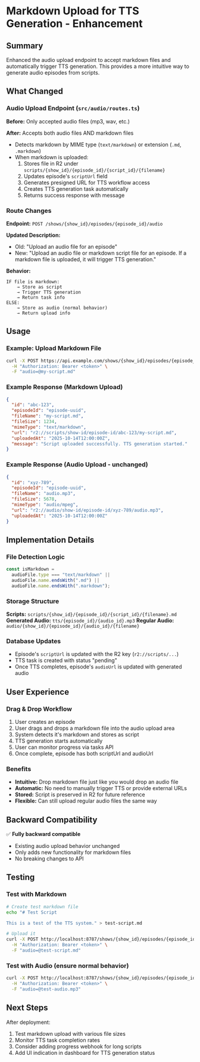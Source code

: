# Markdown Upload for TTS Generation - Enhancement

## Summary

Enhanced the audio upload endpoint to accept markdown files and automatically trigger TTS generation. This provides a more intuitive way to generate audio episodes from scripts.

## What Changed

### Audio Upload Endpoint (`src/audio/routes.ts`)

**Before:** Only accepted audio files (mp3, wav, etc.)

**After:** Accepts both audio files AND markdown files

- Detects markdown by MIME type (`text/markdown`) or extension (`.md`, `.markdown`)
- When markdown is uploaded:
  1. Stores file in R2 under `scripts/{show_id}/{episode_id}/{script_id}/{filename}`
  2. Updates episode's `scriptUrl` field
  3. Generates presigned URL for TTS workflow access
  4. Creates TTS generation task automatically
  5. Returns success response with message

### Route Changes

**Endpoint:** `POST /shows/{show_id}/episodes/{episode_id}/audio`

**Updated Description:**

- Old: "Upload an audio file for an episode"
- New: "Upload an audio file or markdown script file for an episode. If a markdown file is uploaded, it will trigger TTS generation."

**Behavior:**

```
IF file is markdown:
    → Store as script
    → Trigger TTS generation
    → Return task info
ELSE:
    → Store as audio (normal behavior)
    → Return upload info
```

## Usage

### Example: Upload Markdown File

```bash
curl -X POST https://api.example.com/shows/{show_id}/episodes/{episode_id}/audio \
  -H "Authorization: Bearer <token>" \
  -F "audio=@my-script.md"
```

### Example Response (Markdown Upload)

```json
{
  "id": "abc-123",
  "episodeId": "episode-uuid",
  "fileName": "my-script.md",
  "fileSize": 1234,
  "mimeType": "text/markdown",
  "url": "r2://scripts/show-id/episode-id/abc-123/my-script.md",
  "uploadedAt": "2025-10-14T12:00:00Z",
  "message": "Script uploaded successfully. TTS generation started."
}
```

### Example Response (Audio Upload - unchanged)

```json
{
  "id": "xyz-789",
  "episodeId": "episode-uuid",
  "fileName": "audio.mp3",
  "fileSize": 5678,
  "mimeType": "audio/mpeg",
  "url": "r2://audio/show-id/episode-id/xyz-789/audio.mp3",
  "uploadedAt": "2025-10-14T12:00:00Z"
}
```

## Implementation Details

### File Detection Logic

```typescript
const isMarkdown =
  audioFile.type === "text/markdown" ||
  audioFile.name.endsWith(".md") ||
  audioFile.name.endsWith(".markdown");
```

### Storage Structure

**Scripts:** `scripts/{show_id}/{episode_id}/{script_id}/{filename}.md`
**Generated Audio:** `tts/{episode_id}/{audio_id}.mp3`
**Regular Audio:** `audio/{show_id}/{episode_id}/{audio_id}/{filename}`

### Database Updates

- Episode's `scriptUrl` is updated with the R2 key (`r2://scripts/...`)
- TTS task is created with status "pending"
- Once TTS completes, episode's `audioUrl` is updated with generated audio

## User Experience

### Drag & Drop Workflow

1. User creates an episode
2. User drags and drops a markdown file into the audio upload area
3. System detects it's markdown and stores as script
4. TTS generation starts automatically
5. User can monitor progress via tasks API
6. Once complete, episode has both scriptUrl and audioUrl

### Benefits

- **Intuitive:** Drop markdown file just like you would drop an audio file
- **Automatic:** No need to manually trigger TTS or provide external URLs
- **Stored:** Script is preserved in R2 for future reference
- **Flexible:** Can still upload regular audio files the same way

## Backward Compatibility

✅ **Fully backward compatible**

- Existing audio upload behavior unchanged
- Only adds new functionality for markdown files
- No breaking changes to API

## Testing

### Test with Markdown

```bash
# Create test markdown file
echo "# Test Script

This is a test of the TTS system." > test-script.md

# Upload it
curl -X POST http://localhost:8787/shows/{show_id}/episodes/{episode_id}/audio \
  -H "Authorization: Bearer <token>" \
  -F "audio=@test-script.md"
```

### Test with Audio (ensure normal behavior)

```bash
curl -X POST http://localhost:8787/shows/{show_id}/episodes/{episode_id}/audio \
  -H "Authorization: Bearer <token>" \
  -F "audio=@test-audio.mp3"
```

## Next Steps

After deployment:

1. Test markdown upload with various file sizes
2. Monitor TTS task completion rates
3. Consider adding progress webhook for long scripts
4. Add UI indication in dashboard for TTS generation status
